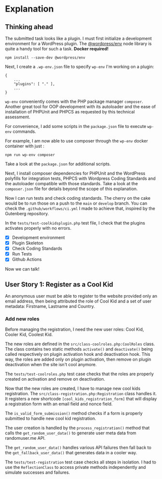 # Explanation
## Thinking ahead
The submitted task looks like a plugin.
I must first initialize a development environment for a WordPress plugin. The [@wordpress/env](https://www.npmjs.com/package/@wordpress/env) node library is quite a handy tool for such a task. **Docker required!**

`npm install --save-dev @wordpress/env`

Next, I create a `.wp-env.json` file to specify `wp-env` I'm working on a plugin:

```
{
    ...
    "plugins": [ "." ],
    ...
}
```

`wp-env` conveniently comes with the PHP package manager `composer`. Another great tool for OOP development with its autoloader and the ease of installation of PHPUnit and PHPCS as requested by this technical assessment.

For convenience, I add some scripts in the `package.json` file to execute `wp-env` commands.

For example, I am now able to use composer through the `wp-env` docker container with just :

`npm run wp-env composer`

Take a look at the `package.json` for additional scripts.

Next, I install composer dependencies for PHPUnit and the WordPress polyfills for integration tests, PHPCS with Wordpress Coding Standards and the autoloader compatible with those standards. Take a look at the `composer.json` file for details beyond the scope of this explanation.

Now I can run tests and check coding standards. The cherry on the cake would be to run those on a push to the `main` or `develop` branch. You can check the `.github/workflows/ci.yml` I made to achieve that, inspired by the Gutenberg repository.

In the `tests/test-coolkidsplugin.php` test file, I check that the plugins activates properly with no errors.

* [x] Development environment
* [x] Plugin Skeleton
* [x] Check Coding Standards
* [x] Run Tests
* [x] Github Actions

Now we can talk!

## User Story 1: Register as a Cool Kid
An anonymous user must be able to register to the website provided only an email address, then being attributed the role of Cool Kid and a set of user metadata: Firstname, Lastname and Country.

### Add new roles
Before managing the registration, I need the new user roles: Cool Kid, Cooler Kid, Coolest Kid.

The new roles are defined in the `src/class-coolroles.php:CoolRoles` class. The class contains two static methods `activate()` and `deactivate()` being called respectively on plugin activation hook and deactivation hook. This way, the roles are added only on plugin activation, then remove on plugin deactivation when the site isn't cool anymore.

The `tests/test-coolroles.php` test case checks that the roles are properly created on activation and remove on deactivation.

Now that the new roles are created, I have to manage new cool kids registration. The `src/class-registration.php:Registration` class handles it. It registers a new shortcode `[cool_kids_registration_form]` that will display a registration form with an email field and nonce field.

The `is_valid_form_submission()` method checks if a form is properly submitted to handle new cool kid registration.

The user creation is handled by the `process_registration()` method that calls the `get_random_user_data()` to generate user meta data from randomuser.me API.

The `get_random_user_data()` handles various API failures then fall back to the `get_fallback_user_data()` that generates data in a cooler way.

The `tests/test-registration` test case checks all steps in isolation. I had to use the `ReflectionClass` to access private methods independently and simulate successes and failures.